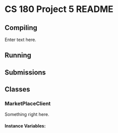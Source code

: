 # CS 180 Project 5 README

## Compiling
Enter text here.

## Running

## Submissions

## Classes

### MarketPlaceClient
Something right here.
#### Instance Variables:
